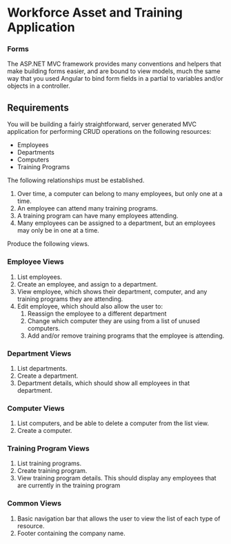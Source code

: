 
# Workforce Asset and Training Application

### Forms

The ASP.NET MVC framework provides many conventions and helpers that make building forms easier, and are bound to view models, much the same way that you used Angular to bind form fields in a partial to variables and/or objects in a controller.

## Requirements

You will be building a fairly straightforward, server generated MVC application for performing CRUD operations on the following resources:

* Employees
* Departments
* Computers
* Training Programs

The following relationships must be established.

1. Over time, a computer can belong to many employees, but only one at a time.
1. An employee can attend many training programs.
1. A training program can have many employees attending.
1. Many employees can be assigned to a department, but an employees may only be in one at a time.

Produce the following views.

### Employee Views

1. List employees.
1. Create an employee, and assign to a department.
1. View employee, which shows their department, computer, and any training programs they are attending.
1. Edit employee, which should also allow the user to:
    1. Reassign the employee to a different department
    1. Change which computer they are using from a list of unused computers.
    1. Add and/or remove training programs that the employee is attending.

### Department Views

1. List departments.
1. Create a department.
1. Department details, which should show all employees in that department.

### Computer Views

1. List computers, and be able to delete a computer from the list view.
1. Create a computer.

### Training Program Views

1. List training programs.
1. Create training program.
1. View training program details. This should display any employees that are currently in the training program

### Common Views

1. Basic navigation bar that allows the user to view the list of each type of resource.
1. Footer containing the company name.

